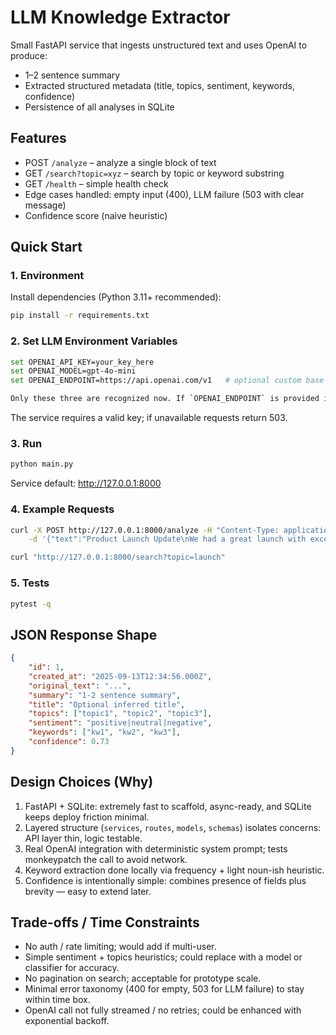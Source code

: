 # LLM Knowledge Extractor

Small FastAPI service that ingests unstructured text and uses OpenAI to produce:

- 1–2 sentence summary
- Extracted structured metadata (title, topics, sentiment, keywords, confidence)
- Persistence of all analyses in SQLite

## Features

- POST `/analyze` – analyze a single block of text
- GET `/search?topic=xyz` – search by topic or keyword substring
- GET `/health` – simple health check
- Edge cases handled: empty input (400), LLM failure (503 with clear message)
- Confidence score (naive heuristic)

## Quick Start

### 1. Environment

Install dependencies (Python 3.11+ recommended):

```bash
pip install -r requirements.txt
```


### 2. Set LLM Environment Variables

```bash
set OPENAI_API_KEY=your_key_here        
set OPENAI_MODEL=gpt-4o-mini            
set OPENAI_ENDPOINT=https://api.openai.com/v1   # optional custom base URL; if omitted default SDK endpoint is used

Only these three are recognized now. If `OPENAI_ENDPOINT` is provided it will be used as the `base_url`.
```

The service requires a valid key; if unavailable requests return 503.

### 3. Run

```bash
python main.py
```

Service default: http://127.0.0.1:8000

### 4. Example Requests

```bash
curl -X POST http://127.0.0.1:8000/analyze -H "Content-Type: application/json" \
	-d '{"text":"Product Launch Update\nWe had a great launch with excellent feedback from users and positive press coverage."}'

curl "http://127.0.0.1:8000/search?topic=launch"
```

### 5. Tests

```bash
pytest -q
```

## JSON Response Shape

```json
{
	"id": 1,
	"created_at": "2025-09-13T12:34:56.000Z",
	"original_text": "...",
	"summary": "1-2 sentence summary",
	"title": "Optional inferred title",
	"topics": ["topic1", "topic2", "topic3"],
	"sentiment": "positive|neutral|negative",
	"keywords": ["kw1", "kw2", "kw3"],
	"confidence": 0.73
}
```

## Design Choices (Why)

1. FastAPI + SQLite: extremely fast to scaffold, async-ready, and SQLite keeps deploy friction minimal.
2. Layered structure (`services`, `routes`, `models`, `schemas`) isolates concerns: API layer thin, logic testable.
3. Real OpenAI integration with deterministic system prompt; tests monkeypatch the call to avoid network.
4. Keyword extraction done locally via frequency + light noun-ish heuristic.
5. Confidence is intentionally simple: combines presence of fields plus brevity — easy to extend later.

## Trade-offs / Time Constraints

- No auth / rate limiting; would add if multi-user.
- Simple sentiment + topics heuristics; could replace with a model or classifier for accuracy.
- No pagination on search; acceptable for prototype scale.
- Minimal error taxonomy (400 for empty, 503 for LLM failure) to stay within time box.
- OpenAI call not fully streamed / no retries; could be enhanced with exponential backoff.
